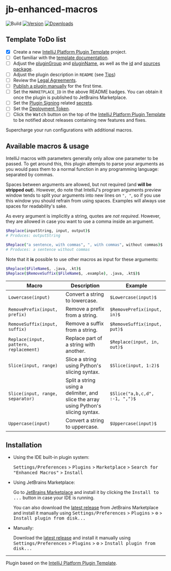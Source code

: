 # jb-enhanced-macros

![Build](https://github.com/stijndcl/jb-enhanced-macros/workflows/Build/badge.svg)
[![Version](https://img.shields.io/jetbrains/plugin/v/MARKETPLACE_ID.svg)](https://plugins.jetbrains.com/plugin/MARKETPLACE_ID)
[![Downloads](https://img.shields.io/jetbrains/plugin/d/MARKETPLACE_ID.svg)](https://plugins.jetbrains.com/plugin/MARKETPLACE_ID)

## Template ToDo list

- [x] Create a new [IntelliJ Platform Plugin Template][template] project.
- [ ] Get familiar with the [template documentation][template].
- [ ] Adjust the [pluginGroup](./gradle.properties) and [pluginName](./gradle.properties), as well as
  the [id](./src/main/resources/META-INF/plugin.xml) and [sources package](./src/main/kotlin).
- [ ] Adjust the plugin description in `README` (see [Tips][docs:plugin-description])
- [ ] Review
  the [Legal Agreements](https://plugins.jetbrains.com/docs/marketplace/legal-agreements.html?from=IJPluginTemplate).
- [ ] [Publish a plugin manually](https://plugins.jetbrains.com/docs/intellij/publishing-plugin.html?from=IJPluginTemplate)
  for the first time.
- [ ] Set the `MARKETPLACE_ID` in the above README badges. You can obtain it once the plugin is published to JetBrains
  Marketplace.
- [ ] Set the [Plugin Signing](https://plugins.jetbrains.com/docs/intellij/plugin-signing.html?from=IJPluginTemplate)
  related [secrets](https://github.com/JetBrains/intellij-platform-plugin-template#environment-variables).
- [ ] Set
  the [Deployment Token](https://plugins.jetbrains.com/docs/marketplace/plugin-upload.html?from=IJPluginTemplate).
- [ ] Click the <kbd>Watch</kbd> button on the top of the [IntelliJ Platform Plugin Template][template] to be notified
  about releases containing new features and fixes.

<!-- Plugin description -->
Supercharge your run configurations with additional macros.
<!-- Plugin description end -->

## Available macros & usage

IntelliJ macros with parameters generally only allow one parameter to be passed. To get around this, this plugin
attempts to parse your arguments as you would pass them to a normal function in any programming language: separated by
commas.

Spaces between arguments are allowed, but not required (and **will be stripped out**). However, do note that
IntelliJ's program arguments preview window tends to split your arguments into new lines on `", "`, so if you use this
window you should refrain from using spaces. Examples will always use spaces for readability's sake.

As every argument is implicitly a string, quotes are _not required_. However, they are allowed in case you want to use a
comma inside an argument.

```bash
$Replace(inputString, input, output)$
# Produces: outputString

$Replace("a sentence, with commas", ", with commas", without commas)$
# Produces: a sentence without commas
```

Note that it **is** possible to use other macros as input for these arguments:

```bash
$Replace($FileName$, .java, .kt)$
$Replace($RemoveSuffix($FileName$, .example), .java, .kt$)$
```

| Macro                                  | Description                                                                          | Example                        |
|----------------------------------------|--------------------------------------------------------------------------------------|--------------------------------|
| `Lowercase(input)`                     | Convert a string to lowercase.                                                       | `$Lowercase(input)$`           |
| `RemovePrefix(input, prefix)`          | Remove a prefix from a string.                                                       | `$RemovePrefix(input, in)$`    |
| `RemoveSuffix(input, suffix)`          | Remove a suffix from a string.                                                       | `$RemoveSuffix(input, put)$`   |
| `Replace(input, pattern, replacement)` | Replace part of a string with another.                                               | `$Replace(input, in, out)$`    |
| `Slice(input, range)`                  | Slice a string using Python's slicing syntax.                                        | `$Slice(input, 1:2)$`          |
| `Slice(input, range, separator)`       | Split a string using a delimiter, and slice the array using Python's slicing syntax. | `$Slice("a,b,c,d", :-1, ",")$` |
| `Uppercase(input)`                     | Convert a string to uppercase.                                                       | `$Uppercase(input)$`           |

## Installation

- Using the IDE built-in plugin system:

  <kbd>Settings/Preferences</kbd> > <kbd>Plugins</kbd> > <kbd>Marketplace</kbd> > <kbd>Search for "Enhanced
  Macros"</kbd> >
  <kbd>Install</kbd>

- Using JetBrains Marketplace:

  Go to [JetBrains Marketplace](https://plugins.jetbrains.com/plugin/MARKETPLACE_ID) and install it by clicking
  the <kbd>Install to ...</kbd> button in case your IDE is running.

  You can also download the [latest release](https://plugins.jetbrains.com/plugin/MARKETPLACE_ID/versions) from
  JetBrains Marketplace and install it manually using
  <kbd>Settings/Preferences</kbd> > <kbd>Plugins</kbd> > <kbd>⚙️</kbd> > <kbd>Install plugin from disk...</kbd>

- Manually:

  Download the [latest release](https://github.com/stijndcl/jb-enhanced-macros/releases/latest) and install it manually
  using
  <kbd>Settings/Preferences</kbd> > <kbd>Plugins</kbd> > <kbd>⚙️</kbd> > <kbd>Install plugin from disk...</kbd>

---
Plugin based on the [IntelliJ Platform Plugin Template][template].

[template]: https://github.com/JetBrains/intellij-platform-plugin-template

[docs:plugin-description]: https://plugins.jetbrains.com/docs/intellij/plugin-user-experience.html#plugin-description-and-presentation

